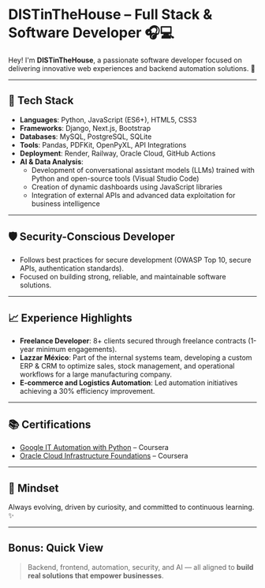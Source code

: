 # DISTinTheHouse – Full Stack & Software Developer 🎧💻

Hey! I'm **DISTinTheHouse**, a passionate software developer focused on delivering innovative web experiences and backend automation solutions. 🚀

---

## 🔧 Tech Stack
- **Languages**: Python, JavaScript (ES6+), HTML5, CSS3
- **Frameworks**: Django, Next.js, Bootstrap
- **Databases**: MySQL, PostgreSQL, SQLite
- **Tools**: Pandas, PDFKit, OpenPyXL, API Integrations
- **Deployment**: Render, Railway, Oracle Cloud, GitHub Actions
- **AI & Data Analysis**:  
  - Development of conversational assistant models (LLMs) trained with Python and open-source tools (Visual Studio Code)  
  - Creation of dynamic dashboards using JavaScript libraries  
  - Integration of external APIs and advanced data exploitation for business intelligence

---

## 🛡️ Security-Conscious Developer
- Follows best practices for secure development (OWASP Top 10, secure APIs, authentication standards).
- Focused on building strong, reliable, and maintainable software solutions.

---

## 📈 Experience Highlights
- **Freelance Developer**: 8+ clients secured through freelance contracts (1-year minimum engagements).
- **Lazzar México**: Part of the internal systems team, developing a custom ERP & CRM to optimize sales, stock management, and operational workflows for a large manufacturing company.
- **E-commerce and Logistics Automation**: Led automation initiatives achieving a 30% efficiency improvement.

---

## 📚 Certifications
- [Google IT Automation with Python](https://coursera.org/verify/C92KZ1M6YRXQ) – Coursera
- [Oracle Cloud Infrastructure Foundations](https://coursera.org/verify/WAZ4FEGGFDTV) – Coursera

---

## 🚀 Mindset
Always evolving, driven by curiosity, and committed to continuous learning. ✨

---

## Bonus: Quick View
> Backend, frontend, automation, security, and AI — all aligned to **build real solutions that empower businesses**.
